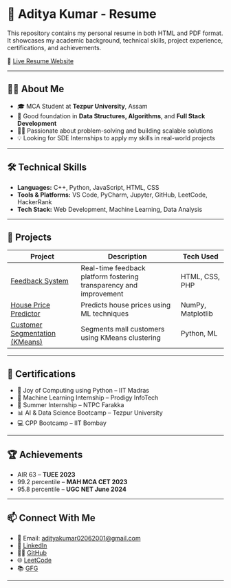 # 💼 Aditya Kumar - Resume

This repository contains my personal resume in both HTML and PDF format.  
It showcases my academic background, technical skills, project experience, certifications, and achievements.

🔗 [Live Resume Website](https://aadit1903.github.io/AD_Resume/)  

---

## 👨‍💻 About Me

- 🎓 MCA Student at **Tezpur University**, Assam  
- 🧠 Good foundation in **Data Structures, Algorithms**, and **Full Stack Development**
- 👨‍🔬 Passionate about problem-solving and building scalable solutions
- 💡 Looking for SDE Internships to apply my skills in real-world projects

---

## 🛠️ Technical Skills

- **Languages:** C++, Python, JavaScript, HTML, CSS  
- **Tools & Platforms:** VS Code, PyCharm, Jupyter, GitHub, LeetCode, HackerRank  
- **Tech Stack:** Web Development, Machine Learning, Data Analysis

---

## 📁 Projects

| Project | Description | Tech Used |
|--------|-------------|-----------|
| [Feedback System](https://github.com/aadit1903/FeedbackSystem) | Real-time feedback platform fostering transparency and improvement | HTML, CSS, PHP |
| [House Price Predictor](https://github.com/aadit1903/PRODIGY_ML_01) | Predicts house prices using ML techniques | NumPy, Matplotlib |
| [Customer Segmentation (KMeans)](https://github.com/aadit1903/PRODIGY_ML_02) | Segments mall customers using KMeans clustering | Python, ML |
---

## 📜 Certifications

- 🐍 Joy of Computing using Python – IIT Madras  
- 🤖 Machine Learning Internship – Prodigy InfoTech  
- 🔌 Summer Internship – NTPC Farakka  
- 📊 AI & Data Science Bootcamp – Tezpur University  
- 💻 CPP Bootcamp – IIT Bombay  

---

## 🏆 Achievements

- AIR 63 – **TUEE 2023**  
- 99.2 percentile – **MAH MCA CET 2023**  
- 95.8 percentile – **UGC NET June 2024**

---

## 📫 Connect With Me

- 📧 Email: [adityakumar02062001@gmail.com](mailto:adityakumar02062001@gmail.com)  
- 💼 [LinkedIn](https://www.linkedin.com/in/aadiofiicial1808/)  
- 👨‍💻 [GitHub](https://github.com/aadit1903)  
- 🌐 [LeetCode](https://leetcode.com/u/aadi_official1808/)  
- 📚 [GFG](https://www.geeksforgeeks.org/user/adityakuma4u8g/)

---


